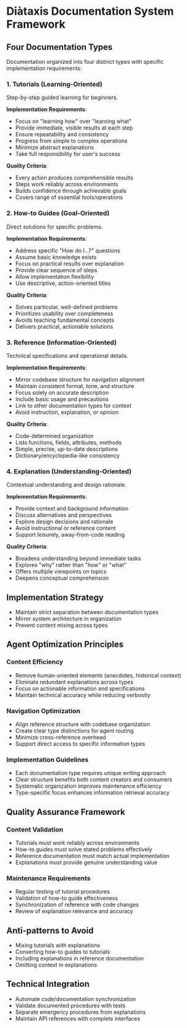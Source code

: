 # Diàtaxis Documentation System Framework

## Four Documentation Types

Documentation organized into four distinct types with specific implementation requirements:

### 1. Tutorials (Learning-Oriented)
Step-by-step guided learning for beginners.

**Implementation Requirements**:
- Focus on "learning how" over "learning what"
- Provide immediate, visible results at each step
- Ensure repeatability and consistency
- Progress from simple to complex operations
- Minimize abstract explanations
- Take full responsibility for user's success

**Quality Criteria**:
- Every action produces comprehensible results
- Steps work reliably across environments
- Builds confidence through achievable goals
- Covers range of essential tools/operations

### 2. How-to Guides (Goal-Oriented)
Direct solutions for specific problems.

**Implementation Requirements**:
- Address specific "How do I...?" questions
- Assume basic knowledge exists
- Focus on practical results over explanation
- Provide clear sequence of steps
- Allow implementation flexibility
- Use descriptive, action-oriented titles

**Quality Criteria**:
- Solves particular, well-defined problems
- Prioritizes usability over completeness
- Avoids teaching fundamental concepts
- Delivers practical, actionable solutions

### 3. Reference (Information-Oriented)
Technical specifications and operational details.

**Implementation Requirements**:
- Mirror codebase structure for navigation alignment
- Maintain consistent format, tone, and structure
- Focus solely on accurate description
- Include basic usage and precautions
- Link to other documentation types for context
- Avoid instruction, explanation, or opinion

**Quality Criteria**:
- Code-determined organization
- Lists functions, fields, attributes, methods
- Simple, precise, up-to-date descriptions
- Dictionary/encyclopedia-like consistency

### 4. Explanation (Understanding-Oriented)
Contextual understanding and design rationale.

**Implementation Requirements**:
- Provide context and background information
- Discuss alternatives and perspectives
- Explore design decisions and rationale
- Avoid instructional or reference content
- Support leisurely, away-from-code reading

**Quality Criteria**:
- Broadens understanding beyond immediate tasks
- Explores "why" rather than "how" or "what"
- Offers multiple viewpoints on topics
- Deepens conceptual comprehension

## Implementation Strategy
- Maintain strict separation between documentation types
- Mirror system architecture in organization
- Prevent content mixing across types

## Agent Optimization Principles

### Content Efficiency
- Remove human-oriented elements (anecdotes, historical context)
- Eliminate redundant explanations across types
- Focus on actionable information and specifications
- Maintain technical accuracy while reducing verbosity

### Navigation Optimization
- Align reference structure with codebase organization
- Create clear type distinctions for agent routing
- Minimize cross-reference overhead
- Support direct access to specific information types

### Implementation Guidelines
- Each documentation type requires unique writing approach
- Clear structure benefits both content creators and consumers
- Systematic organization improves maintenance efficiency
- Type-specific focus enhances information retrieval accuracy

## Quality Assurance Framework

### Content Validation
- Tutorials must work reliably across environments
- How-to guides must solve stated problems effectively
- Reference documentation must match actual implementation
- Explanations must provide genuine understanding value

### Maintenance Requirements
- Regular testing of tutorial procedures
- Validation of how-to guide effectiveness
- Synchronization of reference with code changes
- Review of explanation relevance and accuracy


## Anti-patterns to Avoid
- Mixing tutorials with explanations
- Converting how-to guides to tutorials
- Including explanations in reference documentation
- Omitting context in explanations

## Technical Integration
- Automate code/documentation synchronization
- Validate documented procedures with tests
- Separate emergency procedures from explanations
- Maintain API references with complete interfaces